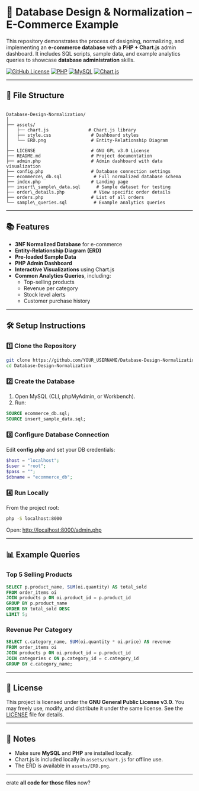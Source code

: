 # 🛒 Database Design & Normalization – E-Commerce Example

This repository demonstrates the process of designing, normalizing, and implementing an **e-commerce database** with a **PHP + Chart.js** admin dashboard. It includes SQL scripts, sample data, and example analytics queries to showcase **database administration** skills.

[![GitHub License](https://img.shields.io/badge/license-GNU%20GPL%20v3.0-green)](LICENSE)
[![PHP](https://img.shields.io/badge/Backend-PHP-blue)](#)
[![MySQL](https://img.shields.io/badge/Database-MySQL-orange)](#)
[![Chart.js](https://img.shields.io/badge/Charts-Chart.js-yellow)](https://www.chartjs.org/)

---

## 📁 File Structure

```

Database-Design-Normalization/
│
├── assets/
│   ├── chart.js               # Chart.js library
│   ├── style.css               # Dashboard styles
│   └── ERD.png                 # Entity-Relationship Diagram
│
├── LICENSE                     # GNU GPL v3.0 License
├── README.md                   # Project documentation
├── admin.php                   # Admin dashboard with data visualization
├── config.php                  # Database connection settings
├── ecommerce\_db.sql            # Full normalized database schema
├── index.php                   # Landing page
├── insert\_sample\_data.sql      # Sample dataset for testing
├── order\_details.php           # View specific order details
├── orders.php                  # List of all orders
└── sample\_queries.sql          # Example analytics queries

````

---

## 📚 Features

- **3NF Normalized Database** for e-commerce
- **Entity-Relationship Diagram (ERD)**
- **Pre-loaded Sample Data**
- **PHP Admin Dashboard**
- **Interactive Visualizations** using Chart.js
- **Common Analytics Queries**, including:
  - Top-selling products
  - Revenue per category
  - Stock level alerts
  - Customer purchase history

---

## 🛠️ Setup Instructions

### 1️⃣ Clone the Repository
```bash
git clone https://github.com/YOUR_USERNAME/Database-Design-Normalization.git
cd Database-Design-Normalization
````

### 2️⃣ Create the Database

1. Open MySQL (CLI, phpMyAdmin, or Workbench).
2. Run:

```sql
SOURCE ecommerce_db.sql;
SOURCE insert_sample_data.sql;
```

### 3️⃣ Configure Database Connection

Edit **config.php** and set your DB credentials:

```php
$host = "localhost";
$user = "root";
$pass = "";
$dbname = "ecommerce_db";
```

### 4️⃣ Run Locally

From the project root:

```bash
php -S localhost:8000
```

Open: [http://localhost:8000/admin.php](http://localhost:8000/admin.php)

---

## 📊 Example Queries

### Top 5 Selling Products

```sql
SELECT p.product_name, SUM(oi.quantity) AS total_sold
FROM order_items oi
JOIN products p ON oi.product_id = p.product_id
GROUP BY p.product_name
ORDER BY total_sold DESC
LIMIT 5;
```

### Revenue Per Category

```sql
SELECT c.category_name, SUM(oi.quantity * oi.price) AS revenue
FROM order_items oi
JOIN products p ON oi.product_id = p.product_id
JOIN categories c ON p.category_id = c.category_id
GROUP BY c.category_name;
```

---

## 📜 License

This project is licensed under the **GNU General Public License v3.0**.
You may freely use, modify, and distribute it under the same license.
See the [LICENSE](LICENSE) file for details.

---

## 📌 Notes

* Make sure **MySQL** and **PHP** are installed locally.
* Chart.js is included locally in `assets/chart.js` for offline use.
* The ERD is available in `assets/ERD.png`.

---
erate **all code for those files** now?
```

